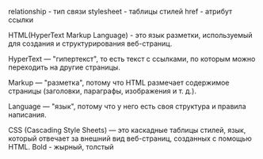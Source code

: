 relationship - тип связи
stylesheet - таблицы стилей
href - атрибут ссылки

HTML(HyperText Markup Language) - это язык разметки, используемый для создания и структурирования веб-страниц.

HyperText — "гипертекст", то есть текст с ссылками, по которым можно переходить на другие страницы.

Markup — "разметка", потому что HTML размечает содержимое страницы (заголовки, параграфы, изображения и т. д.).

Language — "язык", потому что у него есть своя структура и правила написания.

CSS (Cascading Style Sheets) — это каскадные таблицы стилей, язык, который отвечает за внешний вид веб-страниц, созданных с помощью HTML.
Bold - жырный, толстый

